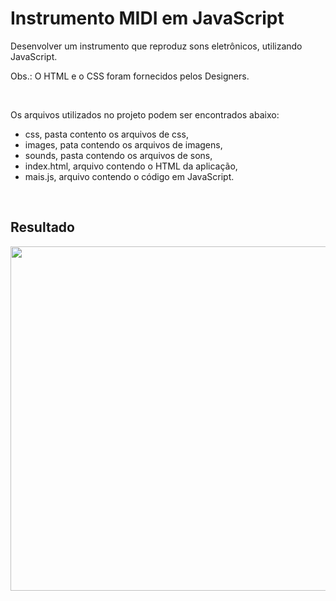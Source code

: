 <h1 dir="auto">Instrumento MIDI em JavaScript</h1>
Desenvolver um instrumento que reproduz sons eletrônicos, utilizando JavaScript.

Obs.: O HTML e o CSS foram fornecidos pelos Designers.

&nbsp;

Os arquivos utilizados no projeto podem ser encontrados abaixo:
<ul>
 	<li>css, pasta contento os arquivos de css,</li>
 	<li>images, pata contendo os arquivos de imagens,</li>
 	<li>sounds, pasta contendo os arquivos de sons,</li>
 	<li>index.html, arquivo contendo o HTML da aplicação,</li>
 	<li>mais.js, arquivo contendo o código em JavaScript.</li>
</ul>
&nbsp;
<h2>Resultado</h2>
<img class="aligncenter size-full wp-image-18826" src="https://www.makerzine.com.br/wp-content/uploads/2023/02/isntrumento_midi_javascript.png" alt="" width="840" height="551" />
